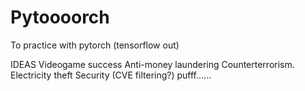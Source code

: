 # Pytoooorch
To practice with pytorch (tensorflow out)

IDEAS
Videogame success
Anti-money laundering
Counterterrorism.
Electricity theft
Security (CVE filtering?)
pufff......
